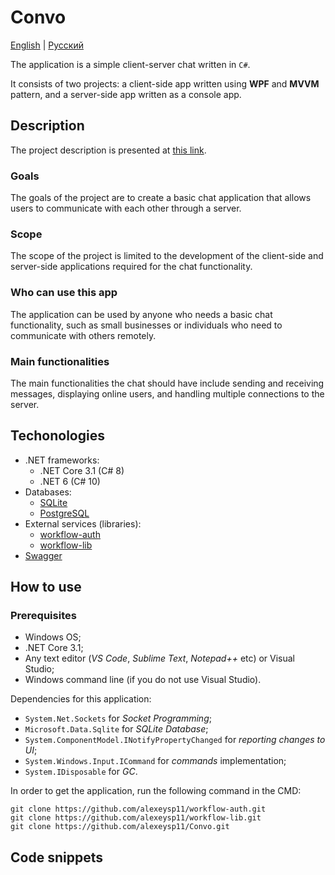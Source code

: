 # Convo 

[English](README.md) | [Русский](README.ru.md)

The application is a simple client-server chat written in `C#`. 

It consists of two projects: a client-side app written using **WPF** and **MVVM** pattern, and a server-side app written as a console app.

## Description 

The project description is presented at [this link](../../docs/Convo/Description.md).

### Goals 

The goals of the project are to create a basic chat application that allows users to communicate with each other through a server.

### Scope

The scope of the project is limited to the development of the client-side and server-side applications required for the chat functionality.

### Who can use this app

The application can be used by anyone who needs a basic chat functionality, such as small businesses or individuals who need to communicate with others remotely.

### Main functionalities

The main functionalities the chat should have include sending and receiving messages, displaying online users, and handling multiple connections to the server.

## Techonologies 

- .NET frameworks:
    - .NET Core 3.1 (C# 8)
    - .NET 6 (C# 10)
- Databases: 
    - [SQLite](https://github.com/sqlite/sqlite)
    - [PostgreSQL](https://www.postgresql.org/)
- External services (libraries): 
    - [workflow-auth](https://github.com/alexeysp11/workflow-auth)
    - [workflow-lib](https://github.com/alexeysp11/workflow-lib)
- [Swagger](https://swagger.io/tools/swagger-ui)

## How to use 

### Prerequisites

- Windows OS;
- .NET Core 3.1;
- Any text editor (*VS Code*, *Sublime Text*, *Notepad++* etc) or Visual Studio;
- Windows command line (if you do not use Visual Studio).

Dependencies for this application:

- `System.Net.Sockets` for *Socket Programming*;
- `Microsoft.Data.Sqlite` for *SQLite Database*; 
- `System.ComponentModel.INotifyPropertyChanged` for *reporting changes to UI*; 
- `System.Windows.Input.ICommand` for *commands* implementation; 
- `System.IDisposable` for *GC*. 

In order to get the application, run the following command in the CMD:
```
git clone https://github.com/alexeysp11/workflow-auth.git
git clone https://github.com/alexeysp11/workflow-lib.git
git clone https://github.com/alexeysp11/Convo.git
```

## Code snippets 
